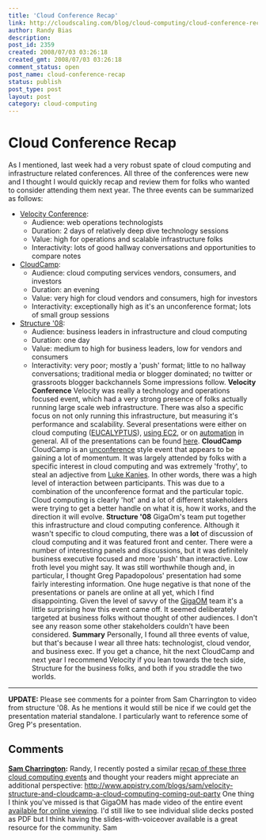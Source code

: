 ```yaml
---
title: 'Cloud Conference Recap'
link: http://cloudscaling.com/blog/cloud-computing/cloud-conference-recap/
author: Randy Bias
description: 
post_id: 2359
created: 2008/07/03 03:26:18
created_gmt: 2008/07/03 03:26:18
comment_status: open
post_name: cloud-conference-recap
status: publish
post_type: post
layout: post
category: cloud-computing
---
```


# Cloud Conference Recap

As I mentioned, last week had a very robust spate of cloud computing and infrastructure related conferences. All three of the conferences were new and I thought I would quickly recap and review them for folks who wanted to consider attending them next year. The three events can be summarized as follows: 

  * [Velocity Conference](http://en.oreilly.com/velocity2008/public/content/home): 
    * Audience: web operations technologists 
    * Duration: 2 days of relatively deep dive technology sessions 
    * Value: high for operations and scalable infrastructure folks 
    * Interactivity: lots of good hallway conversations and opportunities to compare notes
  * [CloudCamp](http://www.cloudcamp.com/): 
    * Audience: cloud computing services vendors, consumers, and investors 
    * Duration: an evening 
    * Value: very high for cloud vendors and consumers, high for investors 
    * Interactivity: exceptionally high as it's an unconference format; lots of small group sessions
  * [Structure '08](http://events.gigaom.com/structure/08/): 
    * Audience: business leaders in infrastructure and cloud computing 
    * Duration: one day 
    * Value: medium to high for business leaders, low for vendors and consumers 
    * Interactivity: very poor; mostly a 'push' format; little to no hallway conversations; traditional media or blogger dominated; no twitter or grassroots blogger backchannels Some impressions follow. **Velocity Conference** Velocity was really a technology and operations focused event, which had a very strong presence of folks actually running large scale web infrastructure. There was also a specific focus on not only running this infrastructure, but measuring it's performance and scalability. Several presentations were either on cloud computing ([EUCALYPTUS](http://en.oreilly.com/velocity2008/public/schedule/detail/4743)), [using EC2](http://en.oreilly.com/velocity2008/public/schedule/detail/2238), or on [automation](http://en.oreilly.com/velocity2008/public/schedule/detail/4403) in general. All of the presentations can be found [here](http://en.oreilly.com/velocity2008/public/schedule/proceedings). **CloudCamp** CloudCamp is an [unconference](http://en.wikipedia.org/wiki/Unconference) style event that appears to be gaining a lot of momentum. It was largely attended by folks with a specific interest in cloud computing and was extremely 'frothy', to steal an adjective from [Luke Kanies](http://www.madstop.com/). In other words, there was a high level of interaction between participants. This was due to a combination of the unconference format and the particular topic. Cloud computing is clearly 'hot' and a lot of different stakeholders were trying to get a better handle on what it is, how it works, and the direction it will evolve. **Structure '08** GigaOm's team put together this infrastructure and cloud computing conference. Although it wasn't specific to cloud computing, there was a **lot** of discussion of cloud computing and it was featured front and center. There were a number of interesting panels and discussions, but it was definitely business executive focused and more 'push' than interactive. Low froth level you might say. It was still worthwhile though and, in particular, I thought Greg Papadopolous' presentation had some fairly interesting information. One huge negative is that none of the presentations or panels are online at all yet, which I find disappointing. Given the level of savvy of the [GigaOM](http://gigaom.com/) team it's a little surprising how this event came off. It seemed deliberately targeted at business folks without thought of other audiences. I don't see any reason some other stakeholders couldn't have been considered. **Summary** Personally, I found all three events of value, but that's because I wear all three hats: technologist, cloud vendor, and business exec. If you get a chance, hit the next CloudCamp and next year I recommend Velocity if you lean towards the tech side, Structure for the business folks, and both if you straddle the two worlds. 

* * *

**UPDATE:** Please see comments for a pointer from Sam Charrington to video from structure '08. As he mentions it would still be nice if we could get the presentation material standalone. I particularly want to reference some of Greg P's presentation.

## Comments

**[Sam Charrington](#22 "2008-07-03 12:26:53"):** Randy, I recently posted a similar [recap of these three cloud computing events](http://www.appistry.com/blogs/sam/velocity-structure-and-cloudcamp-a-cloud-computing-coming-out-party) and thought your readers might appreciate an additional perspective: http://www.appistry.com/blogs/sam/velocity-structure-and-cloudcamp-a-cloud-computing-coming-out-party One thing I think you've missed is that GigaOM has made video of the entire event [available for online viewing](http://www.mogulus.com/structure08/). I'd still like to see individual slide decks posted as PDF but I think having the slides-with-voiceover available is a great resource for the community. Sam

